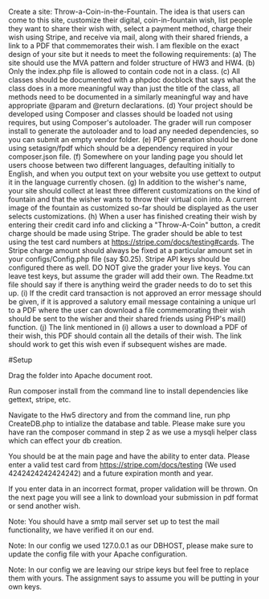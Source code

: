 Create a site: Throw-a-Coin-in-the-Fountain. The idea is that users can come to this site, customize their digital, coin-in-fountain wish, list people they want to share their wish with, select a payment method, charge their wish using Stripe, and receive via mail, along with their shared friends, a link to a PDF that commemorates their wish. I am flexible on the exact design of your site but it needs to meet the following requirements: 
(a) The site should use the MVA pattern and folder structure of HW3 and HW4. 
(b) Only the index.php file is allowed to contain code not in a class. 
(c) All classes should be documented with a phpdoc docblock that says what the class does in a more meaningful way than just the title of the class, all methods need to be documented in a similarly meaningful way and have appropriate @param and @return declarations. 
(d) Your project should be developed using Composer and classes should be loaded not using requires, but using Composer's autoloader. The grader will run composer install to generate the autoloader and to load any needed dependencies, so you can submit an empty vendor folder. 
(e) PDF generation should be done using setasign/fpdf which should be a dependency required in your composer.json file. 
(f) Somewhere on your landing page you should let users choose between two different languages, defaulting initially to English, and when you output text on your website you use gettext to output it in the language currently chosen. 
(g) In addition to the wisher's name, your site should collect at least three different customizations on the kind of fountain and that the wisher wants to throw their virtual coin into. A current image of the fountain as customized so-far should be displayed as the user selects customizations. 
(h) When a user has finished creating their wish by entering their credit card info and clicking a "Throw-A-Coin" button, a credit charge should be made using Stripe. The grader should be able to test using the test card numbers at https://stripe.com/docs/testing#cards. The Stripe charge amount should always be fixed at a particular amount set in your configs/Config.php file (say $0.25). Stripe API keys should be configured there as well. DO NOT give the grader your live keys. You can leave test keys, but assume the grader will add their own. The Readme.txt file should say if there is anything weird the grader needs to do to set this up. 
(i) If the credit card transaction is not approved an error message should be given, if it is approved a salutory email message containing a unique url to a PDF where the user can download a file commemorating their wish should be sent to the wisher and their shared friends using PHP's mail() function. 
(j) The link mentioned in (i) allows a user to download a PDF of their wish, this PDF should contain all the details of their wish. The link should work to get this wish even if subsequent wishes are made.




#Setup

Drag the folder into Apache document root.

Run composer install from the command line to install dependencies like gettext, stripe, etc.

Navigate to the Hw5 directory and from the command line, run php CreateDB.php to intialize the database and table. Please make sure you have ran the composer command in step 2 as we use a mysqli helper class which can effect your db creation.

You should be at the main page and have the ability to enter data. Please enter a valid test card from https://stripe.com/docs/testing (We used 4242424242424242) and a future expiration month and year.

If you enter data in an incorrect format, proper validation will be thrown. On the next page you will see a link to download your submission in pdf format or send another wish.

Note: You should have a smtp mail server set up to test the mail functionality, we have verified it on our end.

Note: In our config we used 127.0.0.1 as our DBHOST, please make sure to update the config file with your Apache configuration.

Note: In our config we are leaving our stripe keys but feel free to replace them with yours. The assignment says to assume you will be putting in your own keys.